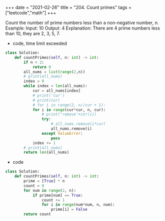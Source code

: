 +++
date = "2021-02-26"
title = "204. Count primes"
tags = ["leetcode","math"]
+++


Count the number of prime numbers less than a non-negative number, n.
Example:
Input: 10 Output: 4 Explanation: There are 4 prime numbers less than 10, they are 2, 3, 5, 7.

- code, time limit exceeded
```py
class Solution:
    def countPrimes(self, n: int) -> int:
        if n < 2:
            return 0
        all_nums = list(range(2,n))
        # print(all_nums)
        index = 0
        while index < len(all_nums):
            cur = all_nums[index]
            # print('cur')
            # print(cur)
            # for i in range(2, n//cur + 1):
            for i in range(cur*cur, n, cur):
                # print('remove'+str(i))
                try:
                    # all_nums.remove(i*cur)
                    all_nums.remove(i)
                except ValueError:
                    pass
            index += 1
        # print(all_nums)
        return len(all_nums)

```
- code
```py
class Solution:
    def countPrimes(self, n: int) -> int:
        prime = [True] * n
        count = 0
        for num in range(2, n):
            if prime[num] == True:
                count += 1
                for i in range(num*num, n, num):
                    prime[i] = False
        return count

```
